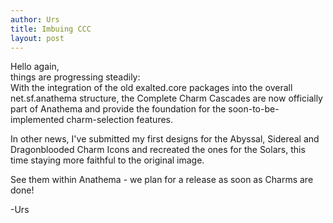 ```yaml
---
author: Urs
title: Imbuing CCC
layout: post
---
```


Hello again,  
things are progressing steadily:  
With the integration of the old exalted.core packages into the overall net.sf.anathema structure, the Complete Charm Cascades are now officially part of Anathema and provide the foundation for the soon-to-be-implemented charm-selection features.

In other news, I've submitted my first designs for the Abyssal, Sidereal and Dragonblooded Charm Icons and recreated the ones for the Solars, this time staying more faithful to the original image.

See them within Anathema - we plan for a release as soon as Charms are done!

-Urs